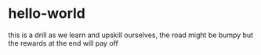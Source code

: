 # hello-world
this is a drill
as we learn and upskill ourselves, the road might be bumpy but the rewards at the end will pay off 

